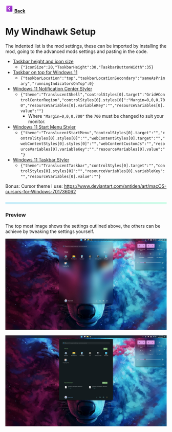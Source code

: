 **[![ ](https://github.com/senkawolf/Software-List/blob/main/media/icons/prev25.png?raw=true) Back](/README.md)**

# My Windhawk Setup

The indented list is the mod settings, these can be imported by installing the mod, going to the advanced mods settings and pasting in the code.

- [Taskbar height and icon size](https://windhawk.net/mods/taskbar-icon-size)
    - `{"IconSize":20,"TaskbarHeight":30,"TaskbarButtonWidth":35}`
- [Taskbar on top for Windows 11](https://windhawk.net/mods/taskbar-on-top)
    - `{"taskbarLocation":"top","taskbarLocationSecondary":"sameAsPrimary","runningIndicatorsOnTop":0}`
- [Windows 11 Notification Center Styler](https://windhawk.net/mods/windows-11-start-menu-styler)
    - `{"theme":"TranslucentShell","controlStyles[0].target":"Grid#ControlCenterRegion","controlStyles[0].styles[0]":"Margin=0,0,0,700","resourceVariables[0].variableKey":"","resourceVariables[0].value":""}`
        - Where `"Margin=0,0,0,700"` the `700` must be changed to suit your monitor.
- [Windows 11 Start Menu Styler](https://windhawk.net/mods/windows-11-start-menu-styler)
    - `{"theme":"TranslucentStartMenu","controlStyles[0].target":"","controlStyles[0].styles[0]":"","webContentStyles[0].target":"","webContentStyles[0].styles[0]":"","webContentCustomJs":"","resourceVariables[0].variableKey":"","resourceVariables[0].value":""}`
- [Windows 11 Taskbar Styler](https://windhawk.net/mods/windows-11-taskbar-styler)
    - `{"theme":"TranslucentTaskbar","controlStyles[0].target":"","controlStyles[0].styles[0]":"","resourceVariables[0].variableKey":"","resourceVariables[0].value":""}`


Bonus: Cursor theme I use: https://www.deviantart.com/antiden/art/macOS-cursors-for-Windows-701736062

![---](https://github.com/senkawolf/Software-List/blob/main/media/icons/line.png?raw=true)

### Preview
The top most image shows the settings outlined above, the others can be achieve by tweaking the settings yourself.

![Current Setup preview](https://github.com/senkawolf/Software-List/blob/main/media/screenshots/windhawk-preview2.jpg?raw=true)

![Old preview](https://github.com/senkawolf/Software-List/blob/main/media/screenshots/windhawk-preview.jpg?raw=true)